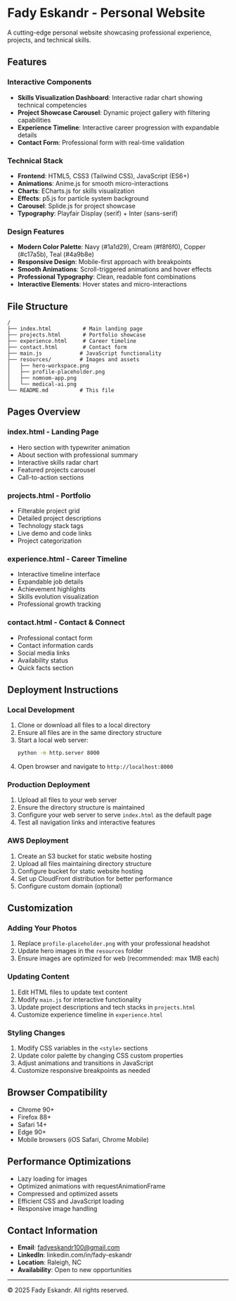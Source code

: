 # Fady Eskandr - Personal Website

A cutting-edge personal website showcasing professional experience, projects, and technical skills.

## Features

### Interactive Components
- **Skills Visualization Dashboard**: Interactive radar chart showing technical competencies
- **Project Showcase Carousel**: Dynamic project gallery with filtering capabilities
- **Experience Timeline**: Interactive career progression with expandable details
- **Contact Form**: Professional form with real-time validation

### Technical Stack
- **Frontend**: HTML5, CSS3 (Tailwind CSS), JavaScript (ES6+)
- **Animations**: Anime.js for smooth micro-interactions
- **Charts**: ECharts.js for skills visualization
- **Effects**: p5.js for particle system background
- **Carousel**: Splide.js for project showcase
- **Typography**: Playfair Display (serif) + Inter (sans-serif)

### Design Features
- **Modern Color Palette**: Navy (#1a1d29), Cream (#f8f6f0), Copper (#c17a5b), Teal (#4a9b8e)
- **Responsive Design**: Mobile-first approach with breakpoints
- **Smooth Animations**: Scroll-triggered animations and hover effects
- **Professional Typography**: Clean, readable font combinations
- **Interactive Elements**: Hover states and micro-interactions

## File Structure
```
/
├── index.html          # Main landing page
├── projects.html       # Portfolio showcase
├── experience.html     # Career timeline
├── contact.html        # Contact form
├── main.js            # JavaScript functionality
├── resources/         # Images and assets
│   ├── hero-workspace.png
│   ├── profile-placeholder.png
│   ├── nomnom-app.png
│   └── medical-ai.png
└── README.md          # This file
```

## Pages Overview

### index.html - Landing Page
- Hero section with typewriter animation
- About section with professional summary
- Interactive skills radar chart
- Featured projects carousel
- Call-to-action sections

### projects.html - Portfolio
- Filterable project grid
- Detailed project descriptions
- Technology stack tags
- Live demo and code links
- Project categorization

### experience.html - Career Timeline
- Interactive timeline interface
- Expandable job details
- Achievement highlights
- Skills evolution visualization
- Professional growth tracking

### contact.html - Contact & Connect
- Professional contact form
- Contact information cards
- Social media links
- Availability status
- Quick facts section

## Deployment Instructions

### Local Development
1. Clone or download all files to a local directory
2. Ensure all files are in the same directory structure
3. Start a local web server:
   ```bash
   python -m http.server 8000
   ```
4. Open browser and navigate to `http://localhost:8000`

### Production Deployment
1. Upload all files to your web server
2. Ensure the directory structure is maintained
3. Configure your web server to serve `index.html` as the default page
4. Test all navigation links and interactive features

### AWS Deployment
1. Create an S3 bucket for static website hosting
2. Upload all files maintaining directory structure
3. Configure bucket for static website hosting
4. Set up CloudFront distribution for better performance
5. Configure custom domain (optional)

## Customization

### Adding Your Photos
1. Replace `profile-placeholder.png` with your professional headshot
2. Update hero images in the `resources` folder
3. Ensure images are optimized for web (recommended: max 1MB each)

### Updating Content
1. Edit HTML files to update text content
2. Modify `main.js` for interactive functionality
3. Update project descriptions and tech stacks in `projects.html`
4. Customize experience timeline in `experience.html`

### Styling Changes
1. Modify CSS variables in the `<style>` sections
2. Update color palette by changing CSS custom properties
3. Adjust animations and transitions in JavaScript
4. Customize responsive breakpoints as needed

## Browser Compatibility
- Chrome 90+
- Firefox 88+
- Safari 14+
- Edge 90+
- Mobile browsers (iOS Safari, Chrome Mobile)

## Performance Optimizations
- Lazy loading for images
- Optimized animations with requestAnimationFrame
- Compressed and optimized assets
- Efficient CSS and JavaScript loading
- Responsive image handling

## Contact Information
- **Email**: fadyeskandr100@gmail.com
- **LinkedIn**: linkedin.com/in/fady-eskandr
- **Location**: Raleigh, NC
- **Availability**: Open to new opportunities

---

© 2025 Fady Eskandr. All rights reserved.